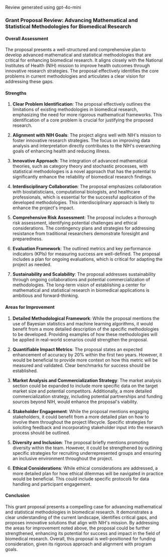 Review generated using gpt-4o-mini

### Grant Proposal Review: Advancing Mathematical and Statistical Methodologies for Biomedical Research

#### Overall Assessment
The proposal presents a well-structured and comprehensive plan to develop advanced mathematical and statistical methodologies that are critical for enhancing biomedical research. It aligns closely with the National Institutes of Health (NIH) mission to improve health outcomes through innovative research strategies. The proposal effectively identifies the core problems in current methodologies and articulates a clear vision for addressing these gaps.

#### Strengths

1. **Clear Problem Identification**: The proposal effectively outlines the limitations of existing methodologies in biomedical research, emphasizing the need for more rigorous mathematical frameworks. This identification of a core problem is crucial for justifying the proposed research.

2. **Alignment with NIH Goals**: The project aligns well with NIH's mission to foster innovative research strategies. The focus on improving data analysis and interpretation directly contributes to the NIH's overarching goals of enhancing health and reducing illness.

3. **Innovative Approach**: The integration of advanced mathematical theories, such as category theory and stochastic processes, with statistical methodologies is a novel approach that has the potential to significantly enhance the reliability of biomedical research findings.

4. **Interdisciplinary Collaboration**: The proposal emphasizes collaboration with biostatisticians, computational biologists, and healthcare professionals, which is essential for the successful application of the developed methodologies. This interdisciplinary approach is likely to enhance the project's impact.

5. **Comprehensive Risk Assessment**: The proposal includes a thorough risk assessment, identifying potential challenges and ethical considerations. The contingency plans and strategies for addressing resistance from traditional researchers demonstrate foresight and preparedness.

6. **Evaluation Framework**: The outlined metrics and key performance indicators (KPIs) for measuring success are well-defined. The proposal includes a plan for ongoing evaluations, which is critical for adapting the project as needed.

7. **Sustainability and Scalability**: The proposal addresses sustainability through ongoing collaborations and potential commercialization of methodologies. The long-term vision of establishing a center for mathematical and statistical research in biomedical applications is ambitious and forward-thinking.

#### Areas for Improvement

1. **Detailed Methodological Framework**: While the proposal mentions the use of Bayesian statistics and machine learning algorithms, it would benefit from a more detailed description of the specific methodologies to be developed. Providing examples of how these methodologies will be applied in real-world scenarios could strengthen the proposal.

2. **Quantifiable Impact Metrics**: The proposal states an expected enhancement of accuracy by 20% within the first two years. However, it would be beneficial to provide more context on how this metric will be measured and validated. Clear benchmarks for success should be established.

3. **Market Analysis and Commercialization Strategy**: The market analysis section could be expanded to include more specific data on the target market size and potential competitors. Additionally, a more detailed commercialization strategy, including potential partnerships and funding sources beyond NIH, would enhance the proposal's viability.

4. **Stakeholder Engagement**: While the proposal mentions engaging stakeholders, it could benefit from a more detailed plan on how to involve them throughout the project lifecycle. Specific strategies for soliciting feedback and incorporating stakeholder input into the research process should be outlined.

5. **Diversity and Inclusion**: The proposal briefly mentions promoting diversity within the team. However, it could be strengthened by outlining specific strategies for recruiting underrepresented groups and ensuring an inclusive environment throughout the project.

6. **Ethical Considerations**: While ethical considerations are addressed, a more detailed plan for how ethical dilemmas will be navigated in practice would be beneficial. This could include specific protocols for data handling and participant engagement.

#### Conclusion
This grant proposal presents a compelling case for advancing mathematical and statistical methodologies in biomedical research. It demonstrates a clear understanding of the current landscape, identifies critical gaps, and proposes innovative solutions that align with NIH's mission. By addressing the areas for improvement noted above, the proposal could be further strengthened, enhancing its potential for success and impact in the field of biomedical research. Overall, this proposal is well-positioned for funding consideration, given its rigorous approach and alignment with program goals.